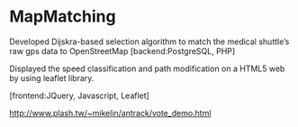 # MapMatching
Developed Dijskra-based selection algorithm to match the 
medical shuttle’s raw gps data to OpenStreetMap [backend:PostgreSQL, PHP] 

Displayed the speed classification and path 
modification on a HTML5 web by using leaflet library.

[frontend:JQuery, Javascript, Leaflet]

http://www.plash.tw/~mikelin/antrack/vote_demo.html
